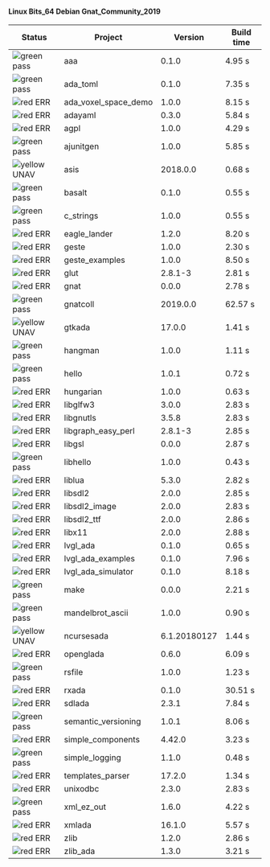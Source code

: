 #### Linux Bits_64 Debian Gnat_Community_2019

| Status | Project | Version | Build time |
| --- | --- | --- | --- |
|![green](https://placehold.it/8/00aa00/000000?text=+) pass | aaa | 0.1.0 |  4.95 s |
|![green](https://placehold.it/8/00aa00/000000?text=+) pass | ada_toml | 0.1.0 |  7.35 s |
|![red](https://placehold.it/8/ff0000/000000?text=+) ERR  | ada_voxel_space_demo | 1.0.0 |  8.15 s |
|![red](https://placehold.it/8/ff0000/000000?text=+) ERR  | adayaml | 0.3.0 |  5.84 s |
|![red](https://placehold.it/8/ff0000/000000?text=+) ERR  | agpl | 1.0.0 |  4.29 s |
|![green](https://placehold.it/8/00aa00/000000?text=+) pass | ajunitgen | 1.0.0 |  5.85 s |
|![yellow](https://placehold.it/8/ffbb00/000000?text=+) UNAV | asis | 2018.0.0 |  0.68 s |
|![green](https://placehold.it/8/00aa00/000000?text=+) pass | basalt | 0.1.0 |  0.55 s |
|![green](https://placehold.it/8/00aa00/000000?text=+) pass | c_strings | 1.0.0 |  0.55 s |
|![red](https://placehold.it/8/ff0000/000000?text=+) ERR  | eagle_lander | 1.2.0 |  8.20 s |
|![red](https://placehold.it/8/ff0000/000000?text=+) ERR  | geste | 1.0.0 |  2.30 s |
|![red](https://placehold.it/8/ff0000/000000?text=+) ERR  | geste_examples | 1.0.0 |  8.50 s |
|![red](https://placehold.it/8/ff0000/000000?text=+) ERR  | glut | 2.8.1-3 |  2.81 s |
|![red](https://placehold.it/8/ff0000/000000?text=+) ERR  | gnat | 0.0.0 |  2.78 s |
|![green](https://placehold.it/8/00aa00/000000?text=+) pass | gnatcoll | 2019.0.0 |  62.57 s |
|![yellow](https://placehold.it/8/ffbb00/000000?text=+) UNAV | gtkada | 17.0.0 |  1.41 s |
|![green](https://placehold.it/8/00aa00/000000?text=+) pass | hangman | 1.0.0 |  1.11 s |
|![green](https://placehold.it/8/00aa00/000000?text=+) pass | hello | 1.0.1 |  0.72 s |
|![red](https://placehold.it/8/ff0000/000000?text=+) ERR  | hungarian | 1.0.0 |  0.63 s |
|![red](https://placehold.it/8/ff0000/000000?text=+) ERR  | libglfw3 | 3.0.0 |  2.83 s |
|![red](https://placehold.it/8/ff0000/000000?text=+) ERR  | libgnutls | 3.5.8 |  2.83 s |
|![red](https://placehold.it/8/ff0000/000000?text=+) ERR  | libgraph_easy_perl | 2.8.1-3 |  2.85 s |
|![red](https://placehold.it/8/ff0000/000000?text=+) ERR  | libgsl | 0.0.0 |  2.87 s |
|![green](https://placehold.it/8/00aa00/000000?text=+) pass | libhello | 1.0.0 |  0.43 s |
|![red](https://placehold.it/8/ff0000/000000?text=+) ERR  | liblua | 5.3.0 |  2.82 s |
|![red](https://placehold.it/8/ff0000/000000?text=+) ERR  | libsdl2 | 2.0.0 |  2.85 s |
|![red](https://placehold.it/8/ff0000/000000?text=+) ERR  | libsdl2_image | 2.0.0 |  2.83 s |
|![red](https://placehold.it/8/ff0000/000000?text=+) ERR  | libsdl2_ttf | 2.0.0 |  2.86 s |
|![red](https://placehold.it/8/ff0000/000000?text=+) ERR  | libx11 | 2.0.0 |  2.88 s |
|![red](https://placehold.it/8/ff0000/000000?text=+) ERR  | lvgl_ada | 0.1.0 |  0.65 s |
|![red](https://placehold.it/8/ff0000/000000?text=+) ERR  | lvgl_ada_examples | 0.1.0 |  7.96 s |
|![red](https://placehold.it/8/ff0000/000000?text=+) ERR  | lvgl_ada_simulator | 0.1.0 |  8.18 s |
|![green](https://placehold.it/8/00aa00/000000?text=+) pass | make | 0.0.0 |  2.21 s |
|![green](https://placehold.it/8/00aa00/000000?text=+) pass | mandelbrot_ascii | 1.0.0 |  0.90 s |
|![yellow](https://placehold.it/8/ffbb00/000000?text=+) UNAV | ncursesada | 6.1.20180127 |  1.44 s |
|![red](https://placehold.it/8/ff0000/000000?text=+) ERR  | openglada | 0.6.0 |  6.09 s |
|![green](https://placehold.it/8/00aa00/000000?text=+) pass | rsfile | 1.0.0 |  1.23 s |
|![red](https://placehold.it/8/ff0000/000000?text=+) ERR  | rxada | 0.1.0 |  30.51 s |
|![red](https://placehold.it/8/ff0000/000000?text=+) ERR  | sdlada | 2.3.1 |  7.84 s |
|![green](https://placehold.it/8/00aa00/000000?text=+) pass | semantic_versioning | 1.0.1 |  8.06 s |
|![red](https://placehold.it/8/ff0000/000000?text=+) ERR  | simple_components | 4.42.0 |  3.23 s |
|![green](https://placehold.it/8/00aa00/000000?text=+) pass | simple_logging | 1.1.0 |  0.48 s |
|![red](https://placehold.it/8/ff0000/000000?text=+) ERR  | templates_parser | 17.2.0 |  1.34 s |
|![red](https://placehold.it/8/ff0000/000000?text=+) ERR  | unixodbc | 2.3.0 |  2.83 s |
|![green](https://placehold.it/8/00aa00/000000?text=+) pass | xml_ez_out | 1.6.0 |  4.22 s |
|![red](https://placehold.it/8/ff0000/000000?text=+) ERR  | xmlada | 16.1.0 |  5.57 s |
|![red](https://placehold.it/8/ff0000/000000?text=+) ERR  | zlib | 1.2.0 |  2.86 s |
|![red](https://placehold.it/8/ff0000/000000?text=+) ERR  | zlib_ada | 1.3.0 |  3.21 s |

